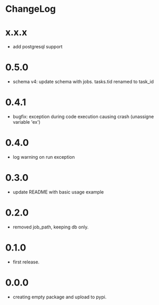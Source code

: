 # ChangeLog

# x.x.x
- add postgresql support

# 0.5.0
- schema v4: update schema with jobs. tasks.tid renamed to task_id

# 0.4.1
- bugfix: exception during code execution causing crash (unassigne variable 'ex')

# 0.4.0
- log warning on run exception

# 0.3.0
- update README with basic usage example

# 0.2.0
- removed job_path, keeping db only.

# 0.1.0
- first release.

# 0.0.0
- creating empty package and upload to pypi.
